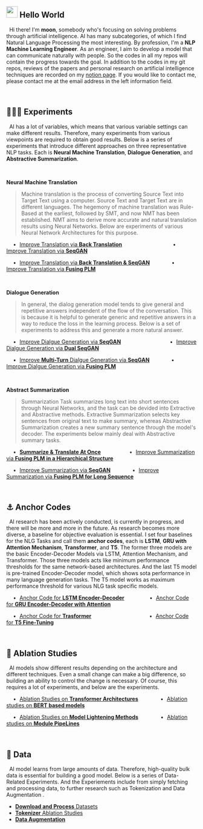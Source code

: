 ## <img src="https://emojis.slackmojis.com/emojis/images/1531849430/4246/blob-sunglasses.gif?1531849430" width="30"/> Hello World
&nbsp; Hi there! I'm **moon**, somebody who's focusing on solving problems through artificial intelligence. AI has many subcategories, of which I find Natural Language Processing the most interesting. By profession, I'm a **NLP Machine Learning Engineer**. As an engineer, I aim to develop a model that can communicate naturally with people. So the codes in all my repos will contain the progress towards the goal. In addition to the codes in my git repos, reviews of the papers and personal research on artificial intelligence techniques are recorded on my <a href="https://shy-vole-f74.notion.site/Hello-I-m-moon-e1ecc2e40b32405e997713cfb44e4f3c">notion page</a>. If you would like to contact me, please contact me at the email address in the left information field.

<br>

## 👨🏻‍🔬 Experiments
&nbsp; AI has a lot of variables, which means that various variable settings can make different results. Therefore, many experiments from various viewpoints are required to obtain good results. Below is a series of experiments that introduce different approaches on three representative NLP tasks. Each is **Neural Machine Translation**, **Dialogue Generation**, and **Abstractive Summarization**.

<br>

**Neural Machine Translation**
> Machine translation is the process of converting Source Text into Target Text using a computer. Source Text and Target Text are in different languages. The hegemony of machine translation was Rule-Based at the earliest, followed by SMT, and now NMT has been established. NMT aims to derive more accurate and natural translation results using Neural Networks. Below are experiments of various Neural Network Architectures for this purpose.

&emsp; • &hairsp; <a href="https://github.com/moon23k/NMT_BERT">Improve Translation via **Back Translation**</a> 
&emsp; &emsp; &emsp; &emsp; &emsp; &emsp; &emsp; &hairsp;
• &hairsp; <a href="https://github.com/moon23k/NMT_BERT">Improve Translation via **SeqGAN**</a>

&emsp; • &hairsp; <a href="https://github.com/moon23k/NMT_BERT">Improve Translation via **Back Translation & SeqGAN**</a> 
&emsp; &emsp; &emsp; 
• &hairsp; <a href="https://github.com/moon23k/NMT_BERT">Improve Translation via **Fusing PLM**</a>

<br>

**Dialogue Generation**
> In general, the dialog generation model tends to give general and repetitive answers independent of the flow of the conversation. This is because it is helpful to generate generic and repetitive answers in a way to reduce the loss in the learning process. Below is a set of experiments to address this and generate a more natural answer.

&emsp;  • &hairsp; <a href="https://github.com/moon23k/NMT_BERT">Improve Dialgue Generation via **SeqGAN**</a> 
&emsp; &emsp; &emsp; &emsp; &emsp; &emsp; &emsp; 
• &hairsp; <a href="https://github.com/moon23k/NMT_BERT">Improve Dialgue Generation via **Dual SeqGAN**</a>

&emsp;  • &hairsp; <a href="https://github.com/moon23k/NMT_BERT">Improve **Multi-Turn** Dialgue Generation via **SeqGAN**</a> 
&emsp; &emsp; &emsp; 
• &hairsp; <a href="https://github.com/moon23k/NMT_BERT">Improve Dialgue Generation via **Fusing PLM**</a>

<br>

**Abstract Summarization**
> Summarization Task summarizes long text into short sentences through Neural Networks, and the task can be devided into Extractive and Abstractive methods. Extractive Summarization selects key sentences from original text to make summary, whereas Abstractive Summarization creates a new summary sentence through the model's decoder. The experiments below mainly deal with Abstractive summary tasks.

&emsp; • &hairsp; <a href="https://github.com/moon23k/NMT_BERT">**Summarize & Translate At Once**</a> 
&emsp; &emsp; &emsp; &emsp; 
• &hairsp; <a href="https://github.com/moon23k/NMT_BERT">Improve Summarization via **Fusing PLM in a Hierarchical Structure**</a>

&emsp; • &hairsp; <a href="https://github.com/moon23k/NMT_BERT">Improve Summarization via **SeqGAN**</a> 
&emsp; &emsp; &emsp;
• &hairsp; <a href="https://github.com/moon23k/NMT_BERT">Improve Summarization via **Fusing PLM for Long Sequence**</a>

<br>

## ⚓ Anchor Codes
&nbsp; AI research has been actively conducted, is currently in progress, and there will be more and more in the future. As research becomes more diverse, a baseline for objective evaluation is essential. I set four baselines for the NLG Tasks and call them **anchor codes**, each is **LSTM**, **GRU with Attention Mechanism**, **Transformer**, and **T5**. The former three models are the basic Encoder-Decoder Models via LSTM, Attention Mechanism, and Transformer. Those three models acts like minimum performance thresholds for the same network-based architectures. And the last T5 model is pre-trained Encoder-Decoder model, which shows sota performance in many language generation tasks. The T5 model works as maximum performance threshold for various NLG task specific models.


&emsp; • &hairsp; <a href="https://github.com/moon23k/NMT_Basics">Anchor Code for **LSTM Encoder-Decoder**</a> &nbsp; &nbsp; &nbsp; &nbsp; &nbsp; &nbsp; &nbsp; &nbsp; • &hairsp; <a href="https://github.com/moon23k/Sum_Basics">Anchor Code for **GRU Encoder-Decoder with Attention**</a>

&emsp; • &hairsp; <a href="https://github.com/moon23k/Chat_Basics">Anchor Code for **Trasformer**</a> &nbsp; &nbsp; &nbsp; &nbsp; &nbsp; &nbsp; &nbsp; &nbsp; &nbsp; &nbsp; &nbsp; &nbsp; &nbsp; &nbsp; &nbsp; &nbsp; &nbsp; &nbsp; &nbsp; • &hairsp; <a href="https://github.com/moon23k/Chat_Basics">Anchor Code for **T5 Fine-Tuning**</a>

<br>

## 📄 Ablation Studies
&nbsp; AI models show different results depending on the architecture and different techniques. Even a small change can make a big difference, so building an ability to control the change is necessary. Of course, this requires a lot of experiments, and below are the experiments.

&emsp; • &hairsp; <a href="https://github.com/moon23k/Transformer_Ablation">Ablation Studies on **Transformer Architectures**</a> &nbsp; &nbsp; &nbsp; &nbsp; &nbsp; &nbsp; &nbsp; • &hairsp; <a href="https://github.com/moon23k/BERTs_Ablation">Ablation studies on **BERT based models**</a>

&emsp; • &hairsp; <a href="https://github.com/moon23k/Lightening_Ablation">Ablation Studies on **Model Lightening Methods**</a> &nbsp; &nbsp; &nbsp; &nbsp; &nbsp; &nbsp; &nbsp; • &hairsp; <a href="https://github.com/moon23k/Pipeline_Ablation">Ablation studies on **Module PipeLines**</a> 

<br>

## 💾 Data
&nbsp; AI model learns from large amounts of data. Therefore, high-quality bulk data is essential for building a good model. Below is a series of Data-Related Experiments. And the Experiements include from simply fetching and processing data, to further research such as Tokenization and Data Augmentation .

* <a href="https://github.com/moon23k/NLP_datasets">**Download and Process** Datasets</a>
* <a href="https://github.com/moon23k/Tokenizer_Ablation">**Tokenizer** Ablation Studies</a>
* <a href="https://github.com/moon23k/Data_Augmentation">**Data Augmentation**</a>
